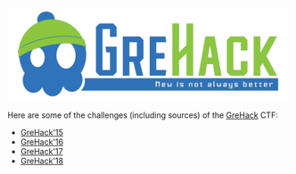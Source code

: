 <p align="center"><img src="Logo.png"></p>

Here are some of the challenges (including sources) of the
[GreHack](https://grehack.fr) CTF:
 * [GreHack'15](/2015)
 * [GreHack'16](/2016)
 * [GreHack'17](/2017)
 * [GreHack'18](/2018)
